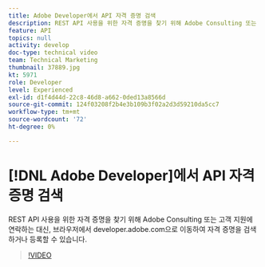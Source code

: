```yaml
---
title: Adobe Developer에서 API 자격 증명 검색
description: REST API 사용을 위한 자격 증명을 찾기 위해 Adobe Consulting 또는 고객 지원에 연락하는 대신, 브라우저에서 developer.adobe.com으로 이동하여 자격 증명을 검색하거나 등록할 수 있습니다.
feature: API
topics: null
activity: develop
doc-type: technical video
team: Technical Marketing
thumbnail: 37889.jpg
kt: 5971
role: Developer
level: Experienced
exl-id: d1f4d44d-22c8-46d8-a662-0ded13a8566d
source-git-commit: 124f03208f2b4e3b109b3f02a2d3d59210da5cc7
workflow-type: tm+mt
source-wordcount: '72'
ht-degree: 0%

---
```


# [!DNL Adobe Developer]에서 API 자격 증명 검색

REST API 사용을 위한 자격 증명을 찾기 위해 Adobe Consulting 또는 고객 지원에 연락하는 대신, 브라우저에서 developer.adobe.com으로 이동하여 자격 증명을 검색하거나 등록할 수 있습니다.

>[!VIDEO](https://video.tv.adobe.com/v/37889/?quality=12&learn=on)

